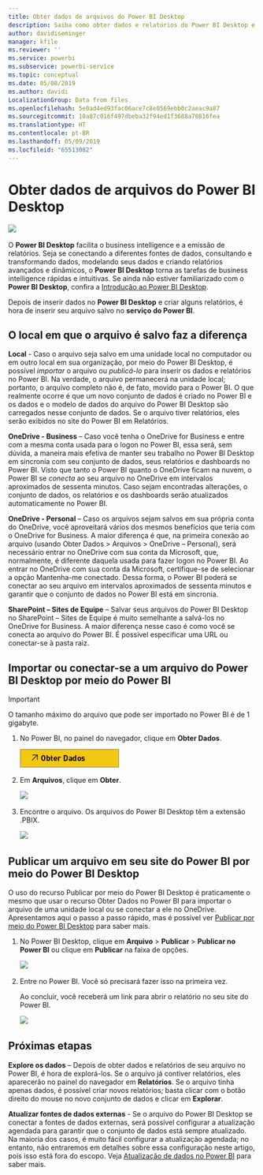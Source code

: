 ```yaml
---
title: Obter dados de arquivos do Power BI Desktop
description: Saiba como obter dados e relatórios do Power BI Desktop e inseri-los no Power BI
author: davidiseminger
manager: kfile
ms.reviewer: ''
ms.service: powerbi
ms.subservice: powerbi-service
ms.topic: conceptual
ms.date: 05/08/2019
ms.author: davidi
LocalizationGroup: Data from files
ms.openlocfilehash: 5e0ad4ed93fac06ace7c8e0569ebb0c2aeac9a87
ms.sourcegitcommit: 10a87c016f497dbeba32f94ed1f3688a70816fea
ms.translationtype: HT
ms.contentlocale: pt-BR
ms.lasthandoff: 05/09/2019
ms.locfileid: "65513082"
---
```

# <a name="get-data-from-power-bi-desktop-files"></a>Obter dados de arquivos do Power BI Desktop
![](media/service-desktop-files/pbid_file_icon.png)

O **Power BI Desktop** facilita o business intelligence e a emissão de relatórios. Seja se conectando a diferentes fontes de dados, consultando e transformando dados, modelando seus dados e criando relatórios avançados e dinâmicos, o **Power BI Desktop** torna as tarefas de business intelligence rápidas e intuitivas. Se ainda não estiver familiarizado com o **Power BI Desktop**, confira a [Introdução ao Power BI Desktop](desktop-getting-started.md).

Depois de inserir dados no **Power BI Desktop** e criar alguns relatórios, é hora de inserir seu arquivo salvo no **serviço do Power BI**.

## <a name="where-your-file-is-saved-makes-a-difference"></a>O local em que o arquivo é salvo faz a diferença
**Local** - Caso o arquivo seja salvo em uma unidade local no computador ou em outro local em sua organização, por meio do Power BI Desktop, é possível *importar* o arquivo ou *publicá-lo* para inserir os dados e relatórios no Power BI. Na verdade, o arquivo permanecerá na unidade local; portanto, o arquivo completo não é, de fato, movido para o Power BI. O que realmente ocorre é que um novo conjunto de dados é criado no Power BI e os dados e o modelo de dados do arquivo do Power BI Desktop são carregados nesse conjunto de dados. Se o arquivo tiver relatórios, eles serão exibidos no site do Power BI em Relatórios.

**OneDrive - Business** – Caso você tenha o OneDrive for Business e entre com a mesma conta usada para o logon no Power BI, essa será, sem dúvida, a maneira mais efetiva de manter seu trabalho no Power BI Desktop em sincronia com seu conjunto de dados, seus relatórios e dashboards no Power BI. Visto que tanto o Power BI quanto o OneDrive ficam na nuvem, o Power BI se *conecta* ao seu arquivo no OneDrive em intervalos aproximados de sessenta minutos. Caso sejam encontradas alterações, o conjunto de dados, os relatórios e os dashboards serão atualizados automaticamente no Power BI.

**OneDrive - Personal** – Caso os arquivos sejam salvos em sua própria conta do OneDrive, você aproveitará vários dos mesmos benefícios que teria com o OneDrive for Business. A maior diferença é que, na primeira conexão ao arquivo (usando Obter Dados > Arquivos > OneDrive – Personal), será necessário entrar no OneDrive com sua conta da Microsoft, que, normalmente, é diferente daquela usada para fazer logon no Power BI. Ao entrar no OneDrive com sua conta da Microsoft, certifique-se de selecionar a opção Mantenha-me conectado. Dessa forma, o Power BI poderá se conectar ao seu arquivo em intervalos aproximados de sessenta minutos e garantir que o conjunto de dados no Power BI está em sincronia.

**SharePoint – Sites de Equipe** – Salvar seus arquivos do Power BI Desktop no SharePoint – Sites de Equipe é muito semelhante a salvá-los no OneDrive for Business. A maior diferença nesse caso é como você se conecta ao arquivo do Power BI. É possível especificar uma URL ou conectar-se à pasta raiz.

## <a name="import-or-connect-to-a-power-bi-desktop-file-from-power-bi"></a>Importar ou conectar-se a um arquivo do Power BI Desktop por meio do Power BI
>[!IMPORTANT]
>O tamanho máximo do arquivo que pode ser importado no Power BI é de 1 gigabyte.

1. No Power BI, no painel do navegador, clique em **Obter Dados**.
   
   ![](media/service-desktop-files/pbid_get_data_button.png)
2. Em **Arquivos**, clique em **Obter**.
   
   ![](media/service-desktop-files/pbid_files_get.png)
3. Encontre o arquivo. Os arquivos do Power BI Desktop têm a extensão .PBIX.
   
   ![](media/service-desktop-files/pbid_find_your_file.png)

## <a name="publish-a-file-from-power-bi-desktop-to-your-power-bi-site"></a>Publicar um arquivo em seu site do Power BI por meio do Power BI Desktop
O uso do recurso Publicar por meio do Power BI Desktop é praticamente o mesmo que usar o recurso Obter Dados no Power BI para importar o arquivo de uma unidade local ou se conectar a ele no OneDrive.  Apresentamos aqui o passo a passo rápido, mas é possível ver [Publicar por meio do Power BI Desktop](desktop-upload-desktop-files.md) para saber mais.

1. No Power BI Desktop, clique em **Arquivo** > **Publicar** > **Publicar no Power BI** ou clique em **Publicar** na faixa de opções.
   
   ![](media/service-desktop-files/pbid_publish.png)
2. Entre no Power BI. Você só precisará fazer isso na primeira vez.
   
   Ao concluir, você receberá um link para abrir o relatório no seu site do Power BI.
   
   ![](media/service-desktop-files/pbid_publishing.png)

## <a name="next-steps"></a>Próximas etapas
**Explore os dados** – Depois de obter dados e relatórios de seu arquivo no Power BI, é hora de explorá-los. Se o arquivo já contiver relatórios, eles aparecerão no painel do navegador em **Relatórios**. Se o arquivo tinha apenas dados, é possível criar novos relatórios; basta clicar com o botão direito do mouse no novo conjunto de dados e clicar em **Explorar**.

**Atualizar fontes de dados externas** - Se o arquivo do Power BI Desktop se conectar a fontes de dados externas, será possível configurar a atualização agendada para garantir que o conjunto de dados está sempre atualizado. Na maioria dos casos, é muito fácil configurar a atualização agendada; no entanto, não entraremos em detalhes sobre essa configuração neste artigo, pois isso está fora do escopo. Veja [Atualização de dados no Power BI](refresh-data.md) para saber mais.

